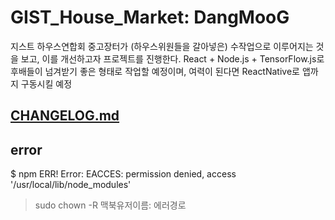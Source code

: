 # GIST_House_Market: DangMooG
지스트 하우스연합회 중고장터가 (하우스위원들을 갈아넣은) 수작업으로 이루어지는 것을 보고, 이를 개선하고자 프로젝트를 진행한다. React + Node.js + TensorFlow.js로 후배들이 넘겨받기 좋은 형태로 작업할 예정이며, 여력이 된다면 ReactNative로 앱까지 구동시킬 예정

## <a href="https://github.com/KevinTheRainmaker/DangMooG/blob/main/CHANGELOG.md">CHANGELOG.md</a>

## error
$ npm ERR! Error: EACCES: permission denied, access '/usr/local/lib/node_modules'
> sudo chown -R 맥북유저이름: 에러경로
